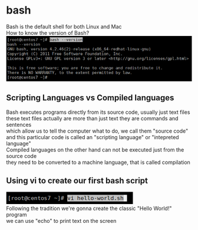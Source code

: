# bash
Bash is the default shell for both Linux and Mac<br>
How to know the version of Bash?<br>
<img src="/img/bash--version.png" alt="bash version"><br>
## Scripting Languages vs Compiled languages
Bash executes programs directly from its source code, usually just text files<br>
these text files actually are more than just text they are commands and sentences<br>
which allow us to tell the computer what to do, we call them "source code"<br>
and this particular code is called an "scripting language" or "intepreted language"<br>
Compiled languages on the other hand can not be executed just from the source code <br>
they need to be converted to a machine language, that is called compilation<br>
## Using vi to create our first bash script
<img src="/img/bash-hello-world-01.png" alt="bash 01"><br>
Following the tradition we're gonna create the classic "Hello World!" program<br>
we can use "echo" to print text on the screen
